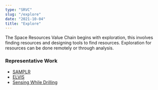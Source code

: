 ```yaml
---
type: "SRVC"
slug: "/explore"
date: "2021-10-04"
title: "Explore"
---
```

The Space Resources Value Chain begins with exploration, this involves finding resources and designing tools to find resources.  Exploration for resources can be done remotely or through analysis.

### Representative Work

- [SAMPLR](https://blog.maxar.com/space-infrastructure/2019/maxar-extends-its-robotic-leadership-to-the-moon?utm_source=maxar.com-robotics-servicing&utm_medium=website)
- [ELVIS](https://space.mines.edu/curtis-purrington-wins-nasa-nstgro-fellowship-and-challenge-prize/)
- [Sensing While Drilling](https://ascelibrary.org/doi/abs/10.1061/9780784483374.041)

